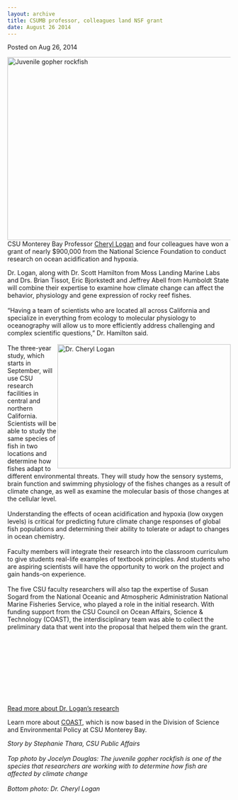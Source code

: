 ```yaml
---
layout: archive
title: CSUMB professor, colleagues land NSF grant
date: August 26 2014
---
```





<span class="date">Posted on Aug 26, 2014    </span>
<p><img alt="Juvenile gopher rockfish" src="http://news.csumb.edu/sites/default/files/65/attachments/news/images/fishes.jpg" style="width:550px; height:413px; float:left"/></p>
<p>CSU Monterey Bay Professor <a href="http://sep.csumb.edu/staff/cheryl/cheryl/Home.html" rel="nofollow">Cheryl Logan</a> and four colleagues have won a grant of
nearly $900,000 from the National Science Foundation to conduct
research on ocean acidification and hypoxia.</p>
<p>Dr. Logan, along with Dr. Scott Hamilton from Moss Landing
Marine Labs and Drs. Brian Tissot, Eric Bjorkstedt and Jeffrey
Abell from Humboldt State will combine their expertise to examine
how climate change can affect the behavior, physiology and gene
expression of rocky reef fishes.<br>
<br>
&#x201C;Having a team of scientists who are located all across California
and specialize in everything from ecology to molecular physiology
to oceanography will allow us to more efficiently address
challenging and complex scientific questions,&#x201D; Dr. Hamilton
said.<br>
<br>
<img alt="Dr. Cheryl Logan" src="http://news.csumb.edu/sites/default/files/65/attachments/news/images/logal.cheryl_for_web.jpg" style="float:right; width:391px; height:280px">The three-year
study, which starts in September, will use CSU research facilities
in central and northern California. Scientists will be able to
study the same species of fish in two locations and determine how
fishes adapt to different environmental threats. They will study
how the sensory systems, brain function and swimming physiology of
the fishes changes as a result of climate change, as well as
examine the molecular basis of those changes at the cellular
level.<br>
<br>
Understanding the effects of ocean acidification and hypoxia (low
oxygen levels) is critical for predicting future climate change
responses of global fish populations and determining their ability
to tolerate or adapt to changes in ocean chemistry.<br>
<br>
Faculty members will integrate their research into the classroom
curriculum to give students real-life examples of textbook
principles. And students who are aspiring scientists will have the
opportunity to work on the project and gain hands-on
experience.<br>
<br>
The five CSU faculty researchers will also tap the expertise of
Susan Sogard from the National Oceanic and Atmospheric
Administration National Marine Fisheries Service, who played a role
in the initial research. With funding support from the CSU Council
on Ocean Affairs, Science &amp; Technology (COAST), the
interdisciplinary team was able to collect the preliminary data
that went into the proposal that helped them win the grant.</br></br></br></br></br></br></img></br></br></br></br></p>
<p><a href="../../../2013/oct/28/can-coral-reefs-adjust-global-climate-change.html" rel="nofollow">Read more about Dr. Logan&#x2019;s research</a></p>
<p>Learn more about <a href="http://calstate.edu/coast/" rel="nofollow">COAST</a>, which is now based in the Division of Science
and Environmental Policy at CSU Monterey Bay.</p>
<p class="small"><em>Story by Stephanie Thara, CSU Public
Affairs<br>
<br>
Top photo by Jocelyn Douglas:&#xA0;The juvenile gopher rockfish is
one of the species that researchers are working with to determine
how fish are affected by climate change<br>
<br>
Bottom photo: Dr. Cheryl Logan</br></br></br></br></em></p>





